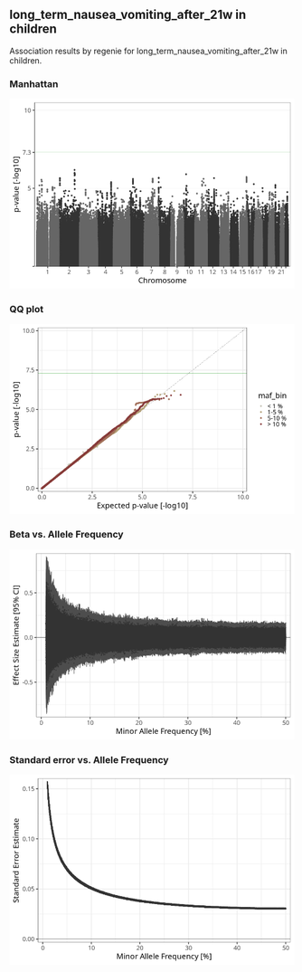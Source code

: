 ## long_term_nausea_vomiting_after_21w in children
Association results by regenie for long_term_nausea_vomiting_after_21w in children.
### Manhattan
![](figures/pop_children_pheno_long_term_nausea_vomiting_after_21w_mh.png)
### QQ plot
![](figures/pop_children_pheno_long_term_nausea_vomiting_after_21w_qq.png)
### Beta vs. Allele Frequency
![](figures/pop_children_pheno_long_term_nausea_vomiting_after_21w_beta_af.png)
### Standard error vs. Allele Frequency
![](figures/pop_children_pheno_long_term_nausea_vomiting_after_21w_se_af.png)
